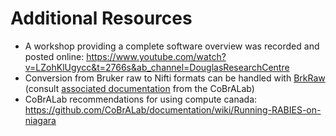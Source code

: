 # Additional Resources

* A workshop providing a complete software overview was recorded and posted online: https://www.youtube.com/watch?v=LZohKlUgycc&t=2766s&ab_channel=DouglasResearchCentre
* Conversion from Bruker raw to Nifti formats can be handled with [BrkRaw](https://brkraw.github.io/) (consult [associated documentation](https://github.com/CoBrALab/documentation/wiki/bruker2nifti-conversion) from the CoBrALab)
* CoBrALab recommendations for using compute canada: https://github.com/CoBrALab/documentation/wiki/Running-RABIES-on-niagara
